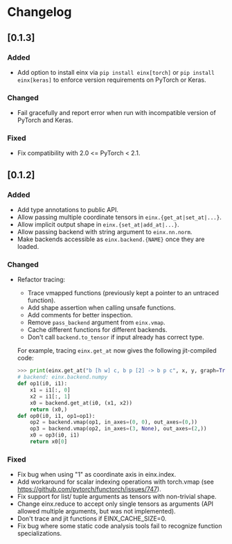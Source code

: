 # Changelog



## [0.1.3]

### Added

- Add option to install einx via `pip install einx[torch]` or `pip install einx[keras]` to enforce version requirements on PyTorch or Keras.

### Changed

- Fail gracefully and report error when run with incompatible version of PyTorch and Keras.

### Fixed

- Fix compatibility with 2.0 <= PyTorch < 2.1.



## [0.1.2]

### Added

- Add type annotations to public API.
- Allow passing multiple coordinate tensors in `einx.{get_at|set_at|...}`.
- Allow implicit output shape in `einx.{set_at|add_at|...}`.
- Allow passing backend with string argument to `einx.nn.norm`.
- Make backends accessible as `einx.backend.{NAME}` once they are loaded.

### Changed

- Refactor tracing:
    - Trace vmapped functions (previously kept a pointer to an untraced function).
    - Add shape assertion when calling unsafe functions.
    - Add comments for better inspection.
    - Remove `pass_backend` argument from `einx.vmap`.
    - Cache different functions for different backends.
    - Don't call `backend.to_tensor` if input already has correct type.

  For example, tracing `einx.get_at` now gives the following jit-compiled code:
    ```python
    >>> print(einx.get_at("b [h w] c, b p [2] -> b p c", x, y, graph=True))
    # backend: einx.backend.numpy
    def op1(i0, i1):
        x1 = i1[:, 0]
        x2 = i1[:, 1]
        x0 = backend.get_at(i0, (x1, x2))
        return (x0,)
    def op0(i0, i1, op1=op1):
        op2 = backend.vmap(op1, in_axes=(0, 0), out_axes=(0,))
        op3 = backend.vmap(op2, in_axes=(3, None), out_axes=(2,))
        x0 = op3(i0, i1)
        return x0[0]
    ```

### Fixed

- Fix bug when using "1" as coordinate axis in einx.index.
- Add workaround for scalar indexing operations with torch.vmap (see https://github.com/pytorch/functorch/issues/747).
- Fix support for list/ tuple arguments as tensors with non-trivial shape.
- Change einx.reduce to accept only single tensors as arguments (API allowed multiple arguments, but was not implemented).
- Don't trace and jit functions if EINX_CACHE_SIZE=0.
- Fix bug where some static code analysis tools fail to recognize function specializations.